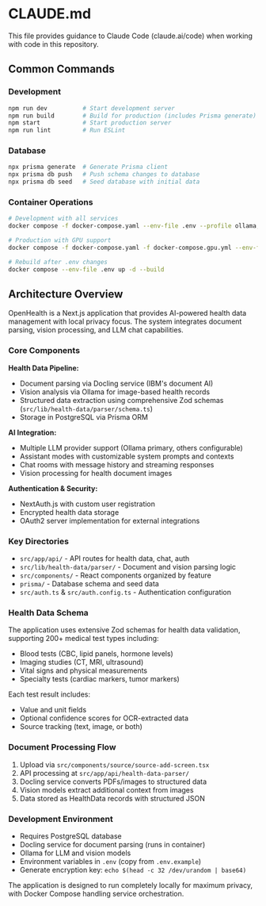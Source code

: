 # CLAUDE.md

This file provides guidance to Claude Code (claude.ai/code) when working with code in this repository.

## Common Commands

### Development
```bash
npm run dev          # Start development server
npm run build        # Build for production (includes Prisma generate)
npm start            # Start production server
npm run lint         # Run ESLint
```

### Database
```bash
npx prisma generate  # Generate Prisma client
npx prisma db push   # Push schema changes to database
npx prisma db seed   # Seed database with initial data
```

### Container Operations
```bash
# Development with all services
docker compose -f docker-compose.yaml --env-file .env --profile ollama,docling up -d

# Production with GPU support
docker compose -f docker-compose.yaml -f docker-compose.gpu.yml --env-file .env --profile ollama,docling up -d

# Rebuild after .env changes
docker compose --env-file .env up -d --build
```

## Architecture Overview

OpenHealth is a Next.js application that provides AI-powered health data management with local privacy focus. The system integrates document parsing, vision processing, and LLM chat capabilities.

### Core Components

**Health Data Pipeline:**
- Document parsing via Docling service (IBM's document AI)
- Vision analysis via Ollama for image-based health records
- Structured data extraction using comprehensive Zod schemas (`src/lib/health-data/parser/schema.ts`)
- Storage in PostgreSQL via Prisma ORM

**AI Integration:**
- Multiple LLM provider support (Ollama primary, others configurable)
- Assistant modes with customizable system prompts and contexts
- Chat rooms with message history and streaming responses
- Vision processing for health document images

**Authentication & Security:**
- NextAuth.js with custom user registration
- Encrypted health data storage
- OAuth2 server implementation for external integrations

### Key Directories

- `src/app/api/` - API routes for health data, chat, auth
- `src/lib/health-data/parser/` - Document and vision parsing logic
- `src/components/` - React components organized by feature
- `prisma/` - Database schema and seed data
- `src/auth.ts` & `src/auth.config.ts` - Authentication configuration

### Health Data Schema

The application uses extensive Zod schemas for health data validation, supporting 200+ medical test types including:
- Blood tests (CBC, lipid panels, hormone levels)
- Imaging studies (CT, MRI, ultrasound)
- Vital signs and physical measurements
- Specialty tests (cardiac markers, tumor markers)

Each test result includes:
- Value and unit fields
- Optional confidence scores for OCR-extracted data
- Source tracking (text, image, or both)

### Document Processing Flow

1. Upload via `src/components/source/source-add-screen.tsx`
2. API processing at `src/app/api/health-data-parser/`
3. Docling service converts PDFs/images to structured data
4. Vision models extract additional context from images
5. Data stored as HealthData records with structured JSON

### Development Environment

- Requires PostgreSQL database
- Docling service for document parsing (runs in container)
- Ollama for LLM and vision models
- Environment variables in `.env` (copy from `.env.example`)
- Generate encryption key: `echo $(head -c 32 /dev/urandom | base64)`

The application is designed to run completely locally for maximum privacy, with Docker Compose handling service orchestration.